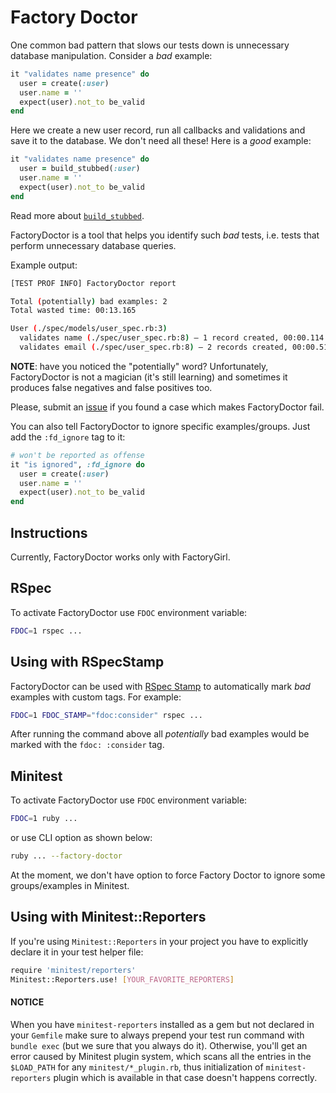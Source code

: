 # Factory Doctor

One common bad pattern that slows our tests down is unnecessary database manipulation. Consider a _bad_ example:

```ruby
it "validates name presence" do
  user = create(:user)
  user.name = ''
  expect(user).not_to be_valid
end
```

Here we create a new user record, run all callbacks and validations and save it to the database. We don't need all these! Here is a _good_ example:

```ruby
it "validates name presence" do
  user = build_stubbed(:user)
  user.name = ''
  expect(user).not_to be_valid
end
```

Read more about [`build_stubbed`](https://robots.thoughtbot.com/use-factory-girls-build-stubbed-for-a-faster-test).

FactoryDoctor is a tool that helps you identify such _bad_ tests, i.e. tests that perform unnecessary database queries.

Example output:

```sh
[TEST PROF INFO] FactoryDoctor report

Total (potentially) bad examples: 2
Total wasted time: 00:13.165

User (./spec/models/user_spec.rb:3)
  validates name (./spec/user_spec.rb:8) – 1 record created, 00:00.114
  validates email (./spec/user_spec.rb:8) – 2 records created, 00:00.514
```

**NOTE**: have you noticed the "potentially" word? Unfortunately, FactoryDoctor is not a
magician (it's still learning) and sometimes it produces false negatives and false positives too.

Please, submit an [issue](https://github.com/palkan/test-prof/issues) if you found a case which makes FactoryDoctor fail.

You can also tell FactoryDoctor to ignore specific examples/groups. Just add the `:fd_ignore` tag to it:

```ruby
# won't be reported as offense
it "is ignored", :fd_ignore do
  user = create(:user)
  user.name = ''
  expect(user).not_to be_valid
end
```

## Instructions

Currently, FactoryDoctor works only with FactoryGirl.

## RSpec

To activate FactoryDoctor use `FDOC` environment variable:

```sh
FDOC=1 rspec ...
```

## Using with RSpecStamp

FactoryDoctor can be used with [RSpec Stamp](https://github.com/palkan/test-prof/tree/master/guides/rspec_stamp.md) to automatically mark _bad_ examples with custom tags. For example:

```sh
FDOC=1 FDOC_STAMP="fdoc:consider" rspec ...
```

After running the command above all _potentially_ bad examples would be marked with the `fdoc: :consider` tag.

## Minitest

To activate FactoryDoctor use `FDOC` environment variable:

```sh
FDOC=1 ruby ...
```

or use CLI option as shown below:

```sh
ruby ... --factory-doctor
```

At the moment, we don't have option to force Factory Doctor to ignore some groups/examples in Minitest.

## Using with Minitest::Reporters

If you're using `Minitest::Reporters` in your project you have to explicitly declare it
in your test helper file:

```sh
require 'minitest/reporters'
Minitest::Reporters.use! [YOUR_FAVORITE_REPORTERS]
```
#### NOTICE
When you have `minitest-reporters` installed as a gem but not declared in your `Gemfile`
make sure to always prepend your test run command with `bundle exec` (but we sure that you always do it).
Otherwise, you'll get an error caused by Minitest plugin system, which scans all the entries in the
`$LOAD_PATH` for any `minitest/*_plugin.rb`, thus initialization of `minitest-reporters` plugin which is
available in that case doesn't happens correctly.
